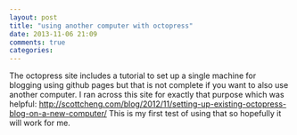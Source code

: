 ```yaml
---
layout: post
title: "using another computer with octopress"
date: 2013-11-06 21:09
comments: true
categories: 
---
```

The octopress site includes a tutorial to set up a single machine for blogging using github pages but that is not complete if you want to also use another computer.  I ran across this site for exactly that purpose which was helpful:  http://scottcheng.com/blog/2012/11/setting-up-existing-octopress-blog-on-a-new-computer/
This is my first test of using that so hopefully it will work for me.
